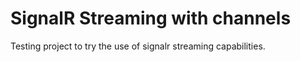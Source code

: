 # SignalR Streaming with channels
Testing project to try the use of signalr streaming capabilities.
